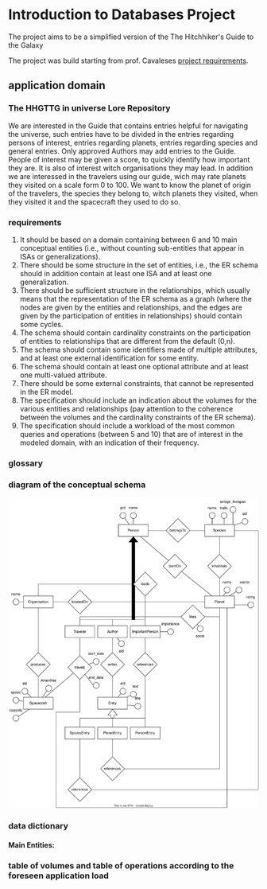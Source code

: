 # Introduction to Databases Project

The project aims to be a simplified version of the The Hitchhiker's Guide to the Galaxy

The project was build starting from prof. Cavaleses [project requirements](https://www.inf.unibz.it/~calvanese/teaching/23-24-idb/#project).

## application domain

### The HHGTTG in universe Lore Repository 
We are interested in the Guide that contains entries helpful for navigating the universe, such entries have to be divided in the entries regarding persons of interest, entries regarding planets, entries regarding species and general entries. Only approved Authors may add entries to the Guide. People of interest may be given a score, to quickly identify how important they are. It is also of interest witch organisations they may lead. In addition we are interessed in the travelers using our guide, wich may rate planets they visited on a scale form 0 to 100. We want to know the planet of origin of the travelers, the species they belong to, witch planets they visited, when they visited it and the spacecraft they used to do so.

### requirements

1. It should be based on a domain containing between 6 and 10 main conceptual entities (i.e., without counting sub-entities that appear in ISAs or generalizations).
2. There should be some structure in the set of entities, i.e., the ER schema should in addition contain at least one ISA and at least one generalization.
3. There should be sufficient structure in the relationships, which usually means that the representation of the ER schema as a graph (where the nodes are given by the entities and relationships, and the edges are given by the participation of entities in relationships) should contain some cycles.
4. The schema should contain cardinality constraints on the participation of entities to relationships that are different from the default (0,n).
5. The schema should contain some identifiers made of multiple attributes, and at least one external identification for some entity.
6. The schema should contain at least one optional attribute and at least one multi-valued attribute.
7. There should be some external constraints, that cannot be represented in the ER model.
8. The specification should include an indication about the volumes for the various entities and relationships (pay attention to the coherence between the volumes and the cardinality constraints of the ER schema).
9. The specification should include a workload of the most common queries and operations (between 5 and 10) that are of interest in the modeled domain, with an indication of their frequency.

### glossary 

### diagram of the conceptual schema
![ER-Diagramm](er-diagramm.svg)

### data dictionary

#### Main Entities:

### table of volumes and table of operations according to the foreseen application load
